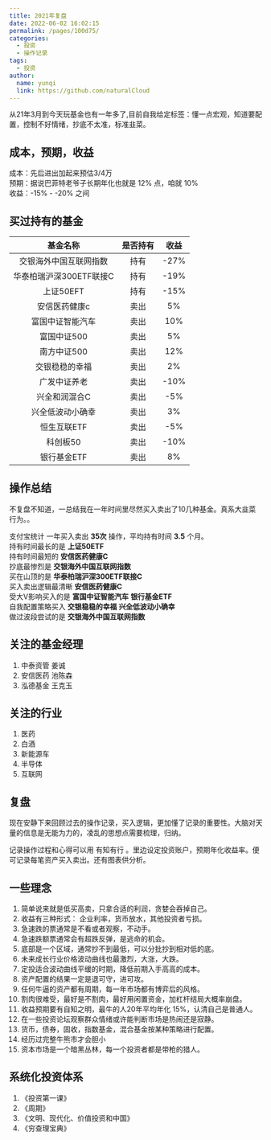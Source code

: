 ```yaml
---
title: 2021年复盘
date: 2022-06-02 16:02:15
permalink: /pages/100d75/
categories:
  - 投资
  - 操作记录
tags:
  - 投资
author: 
  name: yunqi
  link: https://github.com/naturalCloud
---
```



从21年3月到今天玩基金也有一年多了,目前自我给定标签：懂一点宏观，知道要配置，控制不好情绪，抄底不太准，标准韭菜。

## 成本，预期，收益

成本：先后进出加起来预估3/4万<br>
预期：据说巴菲特老爷子长期年化也就是 12% 点，咱就 10%<br>
收益：-15% - -20% 之间

## 买过持有的基金

|      基金名称       | 是否持有 |  收益  |
|:---------------:|:----:|:----:|
|   交银海外中国互联网指数   |  持有  | -27% |
| 华泰柏瑞沪深300ETF联接C |  持有  | -19% |
|     上证50EFT     |  持有  | -15% |
|     安信医药健康c     |  卖出  |  5%  |
|    富国中证智能汽车     |  卖出  | 10%  |
|     富国中证500     |  卖出  |  5%  |
|     南方中证500     |  卖出  | 12%  |
|     交银稳稳的幸福     |  卖出  |  2%  |
|     广发中证养老      |  卖出  | -10% |
|     兴全和润混合C     |  卖出  | -5%  |
|    兴全低波动小确幸     |  卖出  |  3%  |
|     恒生互联ETF     |  卖出  | -5%  |
|      科创板50      |  卖出  | -10% |
|     银行基金ETF     |  卖出  |  8%  |

## 操作总结

不复盘不知道，一总结我在一年时间里尽然买入卖出了10几种基金。真系大韭菜行为。。

支付宝统计 一年买入卖出 **35次** 操作，平均持有时间 **3.5** 个月。 <br>
持有时间最长的是 **上证50ETF**  <br>
持有时间最短的 **安信医药健康C**  <br>
抄底最惨烈是 **交银海外中国互联网指数**  <br>
买在山顶的是 **华泰柏瑞沪深300ETF联接C** <br>
买入卖出逻辑最清晰 **安信医药健康C**  <br>
受大V影响买入的是  **富国中证智能汽车** **银行基金ETF** <br>
自我配置策略买入 **交银稳稳的幸福**  **兴全低波动小确幸** <br>
做过波段尝试的是  **交银海外中国互联网指数** <br>

## 关注的基金经理

1. 中泰资管 姜诚
2. 安信医药 池陈森
3. 泓德基金 王克玉

## 关注的行业

1. 医药
2. 白酒
3. 新能源车
4. 半导体
5. 互联网

## 复盘

现在安静下来回顾过去的操作记录，买入逻辑，更加懂了记录的重要性。大脑对天量的信息是无能为力的，凌乱的思想点需要梳理，归纳。

记录操作过程和心得可以用 有知有行 。里边设定投资账户，预期年化收益率。便可记录每笔资产买入卖出。还有图表供分析。

## 一些理念

1. 简单说来就是低买高卖，只拿合适的利润，贪婪会吞掉自己。
2. 收益有三种形式： 企业利率，货币放水，其他投资者亏损。
3. 急速跌的票通常是不看或者观察，不动手。
4. 急速跌额票通常会有超跌反弹，是逃命的机会。
5. 底部是一个区域，通常抄不到最低，可以分批抄到相对低的底。
6. 未来成长行业价格波动曲线也最激烈，大涨，大跌。
7. 定投适合波动曲线平缓的时期，降低前期入手高高的成本。
8. 资产配置的结果一定是退可守，进可攻。
9. 任何牛逼的资产都有周期，每一年市场都有博弈后的风格。
10. 割肉很难受，最好是不割肉，最好用闲置资金，加杠杆结局大概率崩盘。
11. 收益预期要有自知之明，最牛的人20年平均年化 15%，认清自己是普通人。
12. 在一些投资论坛观察群众情绪或许能判断市场是热闹还是寂静。
13. 货币，债券，固收，指数基金，混合基金按某种策略进行配置。
14. 经历过完整牛熊市才会胆小
15. 资本市场是一个暗黑丛林，每一个投资者都是带枪的猎人。

## 系统化投资体系

1. 《投资第一课》
2. 《周期》
3. 《文明、现代化、价值投资和中国》
4. 《穷查理宝典》
